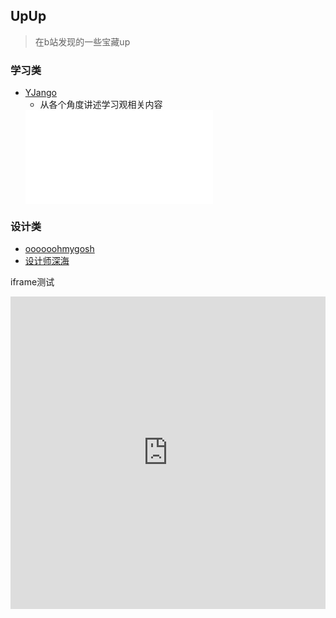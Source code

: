 ## UpUp
> 在b站发现的一些宝藏up

### 学习类
- [YJango](https://space.bilibili.com/344849038?spm_id_from=333.337.0.0)
  - 从各个角度讲述学习观相关内容
  <iframe src="//player.bilibili.com/player.html?aid=722044821&bvid=BV1aS4y1X7eY&cid=452921689&page=1" scrolling="no" border="0" frameborder="no" framespacing="0" allowfullscreen="true"> </iframe>


### 设计类
- [oooooohmygosh](https://space.bilibili.com/38053181/dynamic?spm_id_from=444.42.0.0)
- [设计师深海](https://space.bilibili.com/7212583?spm_id_from=333.337.0.0)


iframe测试
<iframe width="100%" height="500" src="https://www.youtube.com/embed/Tgp1U9aR7Q4" frameborder="0" allowfullscreen></iframe>
